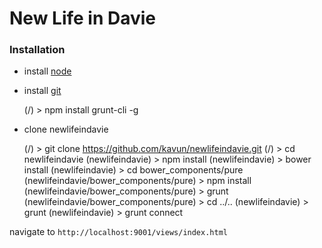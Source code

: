 # New Life in Davie

### Installation

- install [node](http://nodejs.org/)
- install [git](http://git-scm.com/)

	(/) > npm install grunt-cli -g

- clone newlifeindavie

	(/) > git clone https://github.com/kavun/newlifeindavie.git
	(/) > cd newlifeindavie
	(newlifeindavie) > npm install
	(newlifeindavie) > bower install
	(newlifeindavie) > cd bower_components/pure
	(newlifeindavie/bower_components/pure) > npm install
	(newlifeindavie/bower_components/pure) > grunt
	(newlifeindavie/bower_components/pure) > cd ../..
	(newlifeindavie) > grunt
	(newlifeindavie) > grunt connect

navigate to `http://localhost:9001/views/index.html`